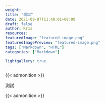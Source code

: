 ```yaml
---
weight:
title: "測試"
date: 2021-09-07T11:48:01+08:00
draft: false
author: Kr1s
resources:
featuredImage: "featured-image.png"
featuredImagePreview: "featured-image.png"
tags: ["Markdown", "HTML"]
categories: ["Markdown"]

lightgallery: true
---
```


{{< admonition >}}

測試

{{< admonition >}}